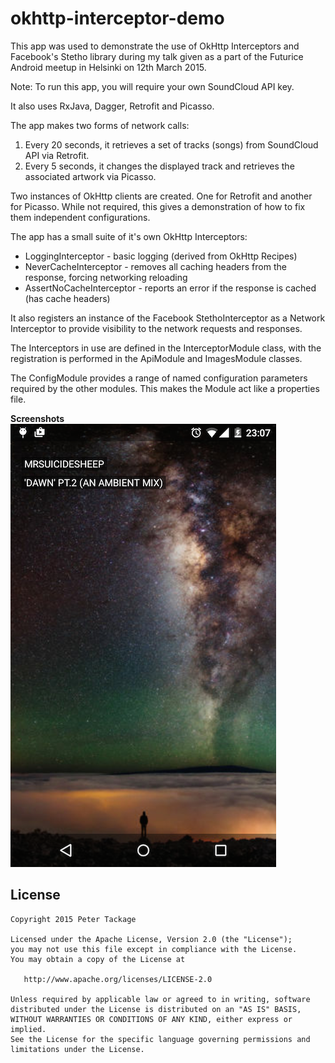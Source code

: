 okhttp-interceptor-demo
=======================

This app was used to demonstrate the use of OkHttp Interceptors and Facebook's Stetho library during
 my talk given as a part of the Futurice Android meetup in Helsinki on 12th March 2015.

Note: To run this app, you will require your own SoundCloud API key.

It also uses RxJava, Dagger, Retrofit and Picasso.

The app makes two forms of network calls:

1. Every 20 seconds, it retrieves a set of tracks (songs) from SoundCloud API via Retrofit.
2. Every 5 seconds, it changes the displayed track and retrieves the associated artwork via Picasso.

Two instances of OkHttp clients are created. One for Retrofit and another for Picasso. While not required,
this gives a demonstration of how to fix them independent configurations. 

The app has a small suite of it's own OkHttp Interceptors:

* LoggingInterceptor - basic logging (derived from OkHttp Recipes)
* NeverCacheInterceptor - removes all caching headers from the response, forcing networking reloading
* AssertNoCacheInterceptor - reports an error if the response is cached (has cache headers)

It also registers an instance of the Facebook StethoInterceptor as a Network Interceptor to provide visibility to the network requests and responses.

The Interceptors in use are defined in the InterceptorModule class, with the registration is performed in the ApiModule and ImagesModule classes.

The ConfigModule provides a range of named configuration parameters required by the other modules. This makes the Module act like a properties file.

**Screenshots**
![An example screenshot](https://github.com/peter-tackage/assets/raw/master/screenshots/okhttp-interceptor-demo/Screenshot_2015-03-31-23-07-20.png)

License
-------

    Copyright 2015 Peter Tackage

    Licensed under the Apache License, Version 2.0 (the "License");
    you may not use this file except in compliance with the License.
    You may obtain a copy of the License at

       http://www.apache.org/licenses/LICENSE-2.0

    Unless required by applicable law or agreed to in writing, software
    distributed under the License is distributed on an "AS IS" BASIS,
    WITHOUT WARRANTIES OR CONDITIONS OF ANY KIND, either express or implied.
    See the License for the specific language governing permissions and
    limitations under the License.